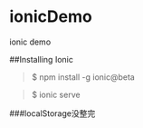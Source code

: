 # ionicDemo
ionic demo

##Installing Ionic
>$ npm install -g ionic@beta

>$ ionic serve

###localStorage没整完


